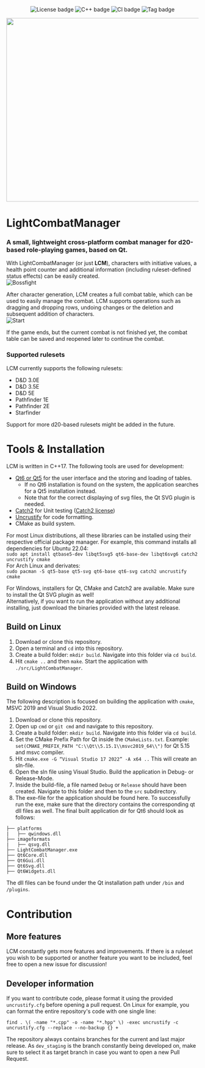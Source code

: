 <div align="center">

   ![License badge](https://img.shields.io/badge/License-MIT-blue.svg)
   ![C++ badge](https://img.shields.io/badge/C++-17-blue.svg)
   ![CI badge](https://github.com/MaxFleur/LightCombatManager/actions/workflows/run.yml/badge.svg)
   ![Tag badge](https://img.shields.io/badge/Release-v1.11.1-blue.svg)

</div>

<p align="center">
  <img width="640" height="480" src="https://github.com/MaxFleur/LightCombatManager/assets/15110943/9e2a420e-c890-4868-b6cd-9512f2aae2ec">
</p>

# LightCombatManager

### A small, lightweight cross-platform combat manager for d20-based role-playing games, based on Qt.

With LightCombatManager (or just **LCM**), characters with initiative values, a health point counter and additional information (including ruleset-defined status effects) can be easily created.\
![Bossfight](https://github.com/MaxFleur/LightCombatManager/assets/15110943/a9164ab9-8a56-4226-bcb4-e5f5a9ba2684)

After character generation, LCM creates a full combat table, which can be used to easily manage the combat. LCM supports operations such as dragging and dropping rows, undoing changes or the deletion and subsequent addition of characters.\
![Start](https://github.com/MaxFleur/LightCombatManager/assets/15110943/d4a209a6-7abb-4149-be9c-314590923fb9)

If the game ends, but the current combat is not finished yet, the combat table can be saved and reopened later to continue the combat.

### Supported rulesets

LCM currently supports the following rulesets:
* D&D 3.0E
* D&D 3.5E
* D&D 5E
* Pathfinder 1E
* Pathfinder 2E
* Starfinder

Support for more d20-based rulesets might be added in the future.

# Tools & Installation
LCM is written in C++17. The following tools are used for development:
* [Qt6 or Qt5](https://www.qt.io/) for the user interface and the storing and loading of tables.
   * If no Qt6 installation is found on the system, the application searches for a Qt5 installation instead.
   * Note that for the correct displaying of svg files, the Qt SVG plugin is needed.
* [Catch2](https://github.com/catchorg/Catch2) for Unit testing ([Catch2 license](https://github.com/catchorg/Catch2/blob/devel/LICENSE.txt))
* [Uncrustify](https://github.com/uncrustify/uncrustify) for code formatting.
* CMake as build system.

For most Linux distributions, all these libraries can be installed using their respective official package manager. For example, this command installs all dependencies for Ubuntu 22.04:\
`sudo apt install qtbase5-dev libqt5svg5 qt6-base-dev libqt6svg6 catch2 uncrustify cmake`\
For Arch Linux and derivates:\
`sudo pacman -S qt5-base qt5-svg qt6-base qt6-svg catch2 uncrustify cmake`

For Windows, installers for Qt, CMake and Catch2 are available. Make sure to install the Qt SVG plugin as well!\
Alternatively, if you want to run the application without any additional installing, just download the binaries provided with the latest release.

## Build on Linux

1. Download or clone this repository.
2. Open a terminal and `cd` into this repository.
3. Create a build folder: `mkdir build`. Navigate into this folder via `cd build`.
4. Hit `cmake ..` and then `make`. Start the application with `./src/LightCombatManager`.

## Build on Windows

The following description is focused on building the application with `cmake`, MSVC 2019 and Visual Studio 2022.

1. Download or clone this repository.
2. Open up `cmd` or `git cmd` and navigate to this repository. 
3. Create a build folder: `mkdir build`. Navigate into this folder via `cd build`.
4. Set the CMake Prefix Path for Qt inside the `CMakeLists.txt`. Example: `set(CMAKE_PREFIX_PATH "C:\\Qt\\5.15.1\\msvc2019_64\\")` for Qt 5.15 and msvc compiler.
5. Hit `cmake.exe -G “Visual Studio 17 2022” -A x64 ..` This will create an sln-file. 
6. Open the sln file using Visual Studio. Build the application in Debug- or Release-Mode.
7. Inside the build-file, a file named `Debug` or `Release` should have been created. Navigate to this folder and then to the `src` subdirectory.
8. The exe-file for the application should be found here. To successfully run the exe, make sure that the directory contains the corresponding qt dll files as well. The final built application dir for Qt6 should look as follows:
```
├── platforms
|   ├── qwindows.dll
├── imageformats
|   ├── qsvg.dll
├── LightCombatManager.exe
├── Qt6Core.dll
├── Qt6Gui.dll
├── Qt6Svg.dll
├── Qt6Widgets.dll
```
The dll files can be found under the Qt installation path under `/bin` and `/plugins`.

# Contribution

## More features

LCM constantly gets more features and improvements. If there is a ruleset you wish to be supported or another feature you want to be included, feel free to open a new issue for discussion!

## Developer information

If you want to contribute code, please format it using the provided `uncrustify.cfg` before opening a pull request. On Linux for example, you can format the entire repository's code with one single line:
```
find . \( -name "*.cpp" -o -name "*.hpp" \) -exec uncrustify -c uncrustify.cfg --replace --no-backup {} +
```

The repository always contains branches for the current and last major release. As `dev_staging` is the branch constantly being developed on, make sure to select it as target branch in case you want to open a new Pull Request.

